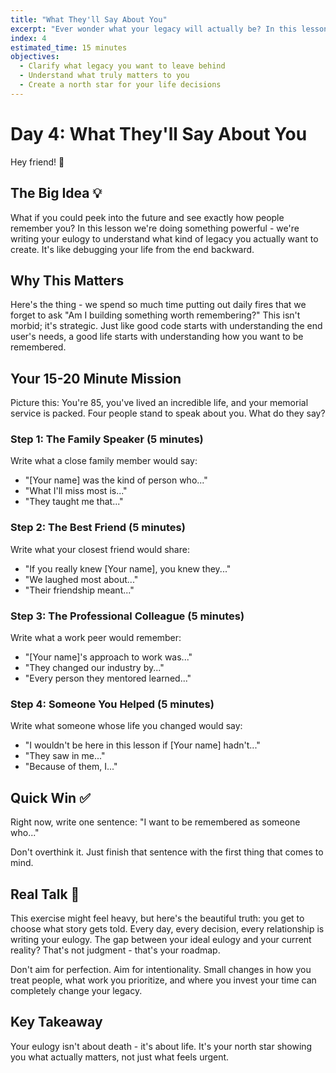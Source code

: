 ```yaml
---
title: "What They'll Say About You"
excerpt: "Ever wonder what your legacy will actually be? In this lesson we're figuring out what really matters by imagining the end of your story."
index: 4
estimated_time: 15 minutes
objectives:
  - Clarify what legacy you want to leave behind
  - Understand what truly matters to you
  - Create a north star for your life decisions
---
```


# Day 4: What They'll Say About You

Hey friend! 👋

## The Big Idea 💡

What if you could peek into the future and see exactly how people remember you? In this lesson we're doing something powerful - we're writing your eulogy to understand what kind of legacy you actually want to create. It's like debugging your life from the end backward.

## Why This Matters

Here's the thing - we spend so much time putting out daily fires that we forget to ask "Am I building something worth remembering?" This isn't morbid; it's strategic. Just like good code starts with understanding the end user's needs, a good life starts with understanding how you want to be remembered.

## Your 15-20 Minute Mission

Picture this: You're 85, you've lived an incredible life, and your memorial service is packed. Four people stand to speak about you. What do they say?

### Step 1: The Family Speaker (5 minutes)

Write what a close family member would say:

- "[Your name] was the kind of person who..."
- "What I'll miss most is..."
- "They taught me that..."

### Step 2: The Best Friend (5 minutes)

Write what your closest friend would share:

- "If you really knew [Your name], you knew they..."
- "We laughed most about..."
- "Their friendship meant..."

### Step 3: The Professional Colleague (5 minutes)

Write what a work peer would remember:

- "[Your name]'s approach to work was..."
- "They changed our industry by..."
- "Every person they mentored learned..."

### Step 4: Someone You Helped (5 minutes)

Write what someone whose life you changed would say:

- "I wouldn't be here in this lesson if [Your name] hadn't..."
- "They saw in me..."
- "Because of them, I..."

## Quick Win ✅

Right now, write one sentence: "I want to be remembered as someone who..."

Don't overthink it. Just finish that sentence with the first thing that comes to mind.

## Real Talk 💬

This exercise might feel heavy, but here's the beautiful truth: you get to choose what story gets told. Every day, every decision, every relationship is writing your eulogy. The gap between your ideal eulogy and your current reality? That's not judgment - that's your roadmap.

Don't aim for perfection. Aim for intentionality. Small changes in how you treat people, what work you prioritize, and where you invest your time can completely change your legacy.

## Key Takeaway

Your eulogy isn't about death - it's about life. It's your north star showing you what actually matters, not just what feels urgent.
